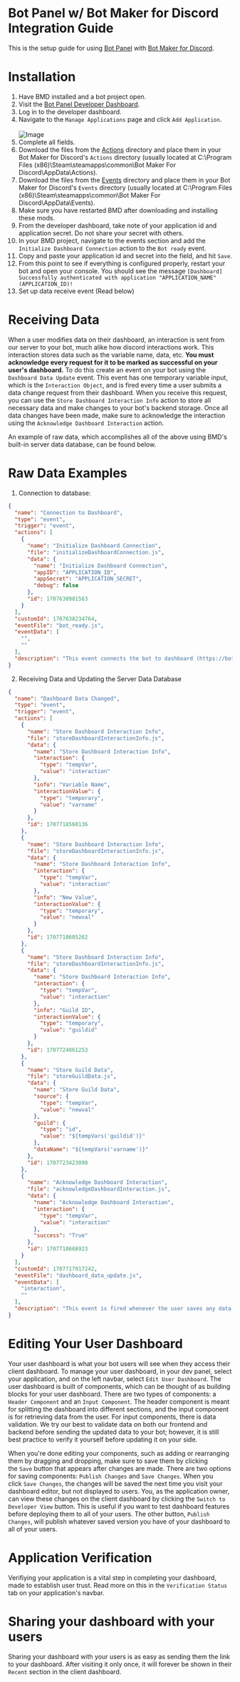 # Bot Panel w/ Bot Maker for Discord Integration Guide
This is the setup guide for using [Bot Panel](https://botpanel.xyz) with [Bot Maker for Discord](https://store.steampowered.com/app/2592170/Bot_Maker_For_Discord/).

# Installation

1. Have BMD installed and a bot project open.
2. Visit the [Bot Panel Developer Dashboard](https://dev.botpanel.xyz).
3. Log in to the developer dashboard.
4. Navigate to the `Manage Applications` page and click `Add Application`.
   <br><br>
   ![Image](https://github.com/botpanel/bmd/blob/904c48f406149e5fbf4172109011a5212adba61b/.github/botpanel_bmd_step1.png?raw=true)
6. Complete all fields.
7. Download the files from the [Actions](https://github.com/botpanel/bmd/tree/main/Actions) directory and place them in your Bot Maker for Discord's `Actions` directory (usually located at C:\Program Files (x86)\Steam\steamapps\common\Bot Maker For Discord\AppData\Actions).
8. Download the files from the [Events](https://github.com/botpanel/bmd/tree/main/Events) directory and place them in your Bot Maker for Discord's `Events` directory (usually located at C:\Program Files (x86)\Steam\steamapps\common\Bot Maker For Discord\AppData\Events).
9. Make sure you have restarted BMD after downloading and installing these mods.
10. From the developer dashboard, take note of your application id and application secret. Do not share your secret with others.
11. In your BMD project, navigate to the events section and add the `Initialize Dashboard Connection` action to the `Bot ready` event.
12. Copy and paste your application id and secret into the field, and hit `Save`.
13. From this point to see if everything is configured properly, restart your bot and open your console. You should see the message `[Dashboard] Successfully authenticated with application "APPLICATION_NAME" (APPLICATION_ID)!`
14. Set up data receive event (Read below)

# Receiving Data

When a user modifies data on their dashboard, an interaction is sent from our server to your bot, much alike how discord interactions work. This interaction stores data such as the variable name, data, etc. **You must acknowledge every request for it to be marked as successful on your user's dashboard.** To do this create an event on your bot using the `Dashboard Data Update` event. This event has one temporary variable input, which is the `Interaction Object`, and is fired every time a user submits a data change request from their dashboard. When you receive this request, you can use the `Store Dashboard Interaction Info` action to store all necessary data and make changes to your bot's backend storage. Once all data changes have been made, make sure to acknowledge the interaction using the `Acknowledge Dashboard Interaction` action.

An example of raw data, which accomplishes all of the above using BMD's built-in server data database, can be found below.

# Raw Data Examples

1. Connection to database:
```json
{
  "name": "Connection to Dashboard",
  "type": "event",
  "trigger": "event",
  "actions": [
    {
      "name": "Initialize Dashboard Connection",
      "file": "initializeDashboardConnection.js",
      "data": {
        "name": "Initialize Dashboard Connection",
        "appID": "APPLICATION_ID",
        "appSecret": "APPLICATION_SECRET",
        "debug": false
      },
      "id": 1707638981563
    }
  ],
  "customId": 1707638234764,
  "eventFile": "bot_ready.js",
  "eventData": [
    "",
    ""
  ],
  "description": "This event connects the bot to dashboard (https://botpanel.xyz)"
}
```

2. Receiving Data and Updating the Server Data Database

```json
{
  "name": "Dashboard Data Changed",
  "type": "event",
  "trigger": "event",
  "actions": [
    {
      "name": "Store Dashboard Interaction Info",
      "file": "storeDashboardInteractionInfo.js",
      "data": {
        "name": "Store Dashboard Interaction Info",
        "interaction": {
          "type": "tempVar",
          "value": "interaction"
        },
        "info": "Variable Name",
        "interactionValue": {
          "type": "temporary",
          "value": "varname"
        }
      },
      "id": 1707718560136
    },
    {
      "name": "Store Dashboard Interaction Info",
      "file": "storeDashboardInteractionInfo.js",
      "data": {
        "name": "Store Dashboard Interaction Info",
        "interaction": {
          "type": "tempVar",
          "value": "interaction"
        },
        "info": "New Value",
        "interactionValue": {
          "type": "temporary",
          "value": "newval"
        }
      },
      "id": 1707718605262
    },
    {
      "name": "Store Dashboard Interaction Info",
      "file": "storeDashboardInteractionInfo.js",
      "data": {
        "name": "Store Dashboard Interaction Info",
        "interaction": {
          "type": "tempVar",
          "value": "interaction"
        },
        "info": "Guild ID",
        "interactionValue": {
          "type": "temporary",
          "value": "guildid"
        }
      },
      "id": 1707724861253
    },
    {
      "name": "Store Guild Data",
      "file": "storeGuildData.js",
      "data": {
        "name": "Store Guild Data",
        "source": {
          "type": "tempVar",
          "value": "newval"
        },
        "guild": {
          "type": "id",
          "value": "${tempVars('guildid')}"
        },
        "dataName": "${tempVars('varname')}"
      },
      "id": 1707723423090
    },
    {
      "name": "Acknowledge Dashboard Interaction",
      "file": "acknowledgeDashboardInteraction.js",
      "data": {
        "name": "Acknowledge Dashboard Interaction",
        "interaction": {
          "type": "tempVar",
          "value": "interaction"
        },
        "success": "True"
      },
      "id": 1707718668923
    }
  ],
  "customId": 1707717017242,
  "eventFile": "dashboard_data_update.js",
  "eventData": [
    "interaction",
    ""
  ],
  "description": "This event is fired whenever the user saves any data in your bot panel"
}
```

# Editing Your User Dashboard

Your user dashboard is what your bot users will see when they access their client dashboard. To manage your user dashboard, in your dev panel, select your application, and on the left navbar, select `Edit User Dashboard`. The user dashboard is built of components, which can be thought of as building blocks for your user dashboard. There are two types of components: a `Header Component` and an `Input Component`. The header component is meant for splitting the dashboard into different sections, and the input component is for retrieving data from the user. For input components, there is data validation. We try our best to validate data on both our frontend and backend before sending the updated data to your bot; however, it is still best practice to verify it yourself before updating it on your side.

When you're done editing your components, such as adding or rearranging them by dragging and dropping, make sure to save them by clicking the `Save` button that appears after changes are made. There are two options for saving components: `Publish Changes` and `Save Changes`. When you click `Save Changes`, the changes will be saved the next time you visit your dashboard editor, but not displayed to users. You, as the application owner, can view these changes on the client dashboard by clicking the `Switch to Developer View` button. This is useful if you want to test dashboard features before deploying them to all of your users. The other button, `Publish Changes`, will publish whatever saved version you have of your dashboard to all of your users.

# Application Verification

Verifiying your application is a vital step in completing your dashboard, made to establish user trust. Read more on this in the `Verification Status` tab on your application's navbar.

# Sharing your dashboard with your users

Sharing your dashboard with your users is as easy as sending them the link to your dashboard. After visiting it only once, it will forever be shown in their `Recent` section in the client dashboard.
